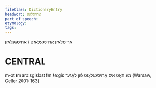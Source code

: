 ```yaml
---
fileClass: DictionaryEntry
headword: אַרויסלאָזן
part_of_speech: 
etymology: 
tags: 
---
```

אַרויסלאָזן
אַרויסגעלאָזט / אַרויסגעלאָזן

CENTRAL
========

m-ɔt ᵻm arɔːsgiɛlɔst fᵻn ɬaːgiɛ מע האָט אים אַרויסגעלאָזט פֿון לאַגער {Warsaw, Geller 2001: 163}
